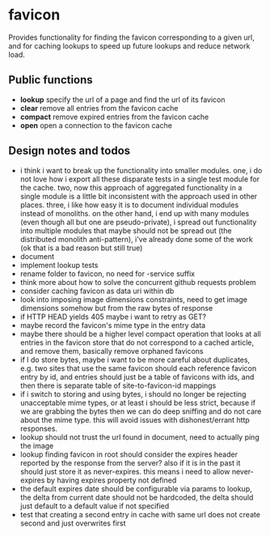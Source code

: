 # favicon
Provides functionality for finding the favicon corresponding to a given url, and for caching lookups to speed up future lookups and reduce network load.

## Public functions
* **lookup** specify the url of a page and find the url of its favicon
* **clear** remove all entries from the favicon cache
* **compact** remove expired entries from the favicon cache
* **open** open a connection to the favicon cache


## Design notes and todos
* i think i want to break up the functionality into smaller modules. one, i do not love how i export all these disparate tests in a single test module for the cache. two, now this approach of aggregated functionality in a single module is a little bit inconsistent with the approach used in other places. three, i like how easy it is to document individual modules instead of monoliths. on the other hand, i end up with many modules (even though all but one are pseudo-private), i spread out functionality into multiple modules that maybe should not be spread out (the distributed monolith anti-pattern), i've already done some of the work (ok that is a bad reason but still true)
* document
* implement lookup tests
* rename folder to favicon, no need for -service suffix
* think more about how to solve the concurrent github requests problem
* consider caching favicon as data uri within db
* look into imposing image dimensions constraints, need to get image dimensions somehow but from the raw bytes of response
* if HTTP HEAD yields 405 maybe i want to retry as GET?
* maybe record the favicon's mime type in the entry data
* maybe there should be a higher level compact operation that looks at all entries in the favicon store that do not correspond to a cached article, and remove them, basically remove orphaned favicons
* if I do store bytes, maybe i want to be more careful about duplicates, e.g. two sites that use the same favicon should each reference favicon entry by id, and entries should just be a table of favicons with ids, and then there is separate table of site-to-favicon-id mappings
* if i switch to storing and using bytes, i should no longer be rejecting unacceptable mime types, or at least i should be less strict, because if we are grabbing the bytes then we can do deep sniffing and do not care about the mime type. this will avoid issues with dishonest/errant http responses.
* lookup should not trust the url found in document, need to actually ping the image
* lookup finding favicon in root should consider the expires header reported by the response from the server? also if it is in the past it should just store it as never-expires. this means i need to allow never-expires by having expires property not defined
* the default expires date should be configurable via params to lookup, the delta from current date should not be hardcoded, the delta should just default to a default value if not specified
* test that creating a second entry in cache with same url does not create second and just overwrites first
